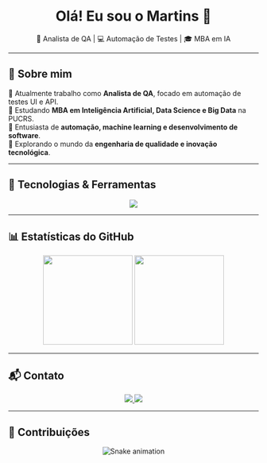 <h1 align="center">Olá! Eu sou o Martins 🚀</h1>

<p align="center">
🎯 Analista de QA | 💻 Automação de Testes | 🎓 MBA em IA
</p>

---

## 📌 Sobre mim

🔹 Atualmente trabalho como **Analista de QA**, focado em automação de testes UI e API.  
🔹 Estudando **MBA em Inteligência Artificial, Data Science e Big Data** na PUCRS.  
🔹 Entusiasta de **automação, machine learning e desenvolvimento de software**.  
🔹 Explorando o mundo da **engenharia de qualidade e inovação tecnológica**.  

---

## 🚀 Tecnologias & Ferramentas

<div align="center">
  <img src="https://skillicons.dev/icons?i=java,python,js,ts,react,html,css,cs,docker,git,selenium,postgres,mysql" />
</div>

---

## 📊 Estatísticas do GitHub

<div align="center">
  <img height="180em" src="https://github-readme-stats.vercel.app/api?username=MartinsJP&show_icons=true&theme=tokyonight&include_all_commits=true&count_private=true"/>
  <img height="180em" src="https://github-readme-stats.vercel.app/api/top-langs/?username=MartinsJP&layout=compact&langs_count=7&theme=tokyonight"/>
</div>

---

## 📬 Contato

<p align="center">
  <a href="mailto:joaopedromartins110@outlook.com">
    <img src="https://img.shields.io/badge/Email-D14836?style=for-the-badge&logo=gmail&logoColor=white">
  </a>
  <a href="https://www.linkedin.com/in/joao-pedro-martins-101/" target="_blank">
    <img src="https://img.shields.io/badge/LinkedIn-0077B5?style=for-the-badge&logo=linkedin&logoColor=white">
  </a>
</p>

---

## 🐍 Contribuições  

<p align="center">
  <img src="https://github.com/MartinsJP/MartinsJP/blob/output/github-contribution-grid-snake.svg" alt="Snake animation" />
</p>

